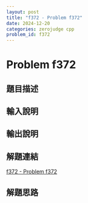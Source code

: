 ```yaml
---
layout: post
title: "f372 - Problem f372"
date: 2024-12-20
categories: zerojudge cpp
problem_id: f372
---
```


# Problem f372

## 題目描述



## 輸入說明



## 輸出說明



## 解題連結

[f372 - Problem f372](https://zerojudge.tw/ShowProblem?problemid=f372)

## 解題思路

